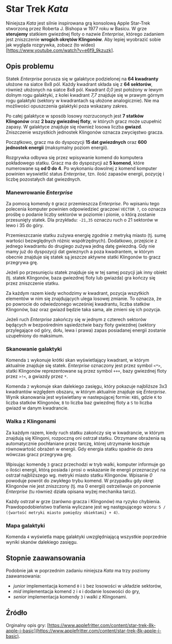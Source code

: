 # Star Trek _Kata_

Niniejsza _Kata_ jest silnie inspirowana grą konsolową Apple Star-Trek stworzoną przez Roberta J. Bishopa w 1977 roku w Basicu. W grze **sterujemy** statkiem gwiezdnej floty o nazwie _Enterprise_, którego zadaniem jest zniszczenie **wrogich okrętów Klingonów**. Aby lepiej wyobrazić sobie jak wygląda rozgrywka, zobacz (to wideo)[https://www.youtube.com/watch?v=e6f9_9kzuzk].

## Opis problemu

Statek _Enterprise_ porusza się w galaktyce podzielonej na **64 kwadranty** ułożone na siatce 8x8 pól. Każdy kwadrant składa się z **64 sektorów**, również ułożonych na siatce 8x8 pól. Kwadrant _0,0_ jest położony w lewym dolnym rogu galaktyki, z kolei kwadrant _7,7_ znajduje się w prawym górnym rogu galaktyki (sektory w kwadrantach są ułożone analogicznie). Nie ma możliwości opuszczenia galaktyki poza wskazany zakres.

Po całej galaktyce w sposób losowy rozrzuconych jest **7 statków Klingonów** oraz **2 bazy gwiezdnej floty**, w których gracz może uzupełnić zapasy. W galaktyce znajduje się również losowa liczba **gwiazd**. Zniszczenie wszystkich jednostek Klingonów oznacza zwycięstwo gracza.

Początkowo, gracz ma do dyspozycji **15 dat gwiezdnych** oraz **600 jednostek energii** (maksymalny poziom energii).

Rozgrywka odbywa się przez wpisywanie komend do komputera pokładowego statku. Gracz ma do dyspozycji aż **5 komend**, które numerowane są **od 0 do 4**. Po wykonaniu dowolnej z komend komputer powinien wyswietlić status _Enterprise_, tzn. ilość zapasów energii, pozycję i liczbę pozostałych dat gwiezdnych.

### Manewrowanie _Enterprise_

Za pomocą komendy `0` gracz przemieszcza _Enterprise_. Po wpisaniu tego polecenia komputer powinien odpowiedzieć graczowi `VECTOR ?`, co oznacza prośbę o podanie liczby sektorów w poziomie i pionie, o którą zostanie przesunięty statek. Dla przykładu: `-21,35` oznaczu ruch o 21 sektorów w lewo i 35 do góry.

Przemieszczanie statku zużywa energię zgodnie z metryką miasto (tj. sumę wartości bezwględnych różnic współrzędnych). Dodatkowo, przejście z jednego kwadrantu do drugiego zużywa jedną datę gwiezdną. Gdy nie mamy już do dyspozycji dat gwieznych a poza kwadrantem, w którym obecnie znajduje się statek są jeszcze aktywne statki Klingonów to gracz przegrywa grę.

Jeżeli po przesunięciu statek znajduje się w tej samej pozycji jak inny obiekt (tj. statek Klingonów, baza gwiezdnej floty lub gwiazda) gra kończy się przez zniszczenie statku.

Za każdym razem kiedy wchodzimy w kwadrant, pozycja wszytkich elementów w nim się znajdujących ulega losowej zmianie. To oznacza, że po powrocie do odwiedzonego wcześniej kwadrantu, liczba statków Klingonów, baz oraz gwiazd będzie taka sama, ale zmieni się ich pozycja.

Jeżeli ruch _Enterprise_ zakończy się w jednym z czterech sektorów będących w bezpośrednim sąsiedzctwie bazy floty gwiezdnej (sektory przylegające od góry, dołu, lewa i prawa) zapas posiadanej energii zostanie uzupełniony do maksimum.

### Skanowanie galaktyki

Komenda `1` wykonuje krótki skan wyświetlający kwadrant, w którym aktualnie znajduje się statek. _Enterprise_ oznaczony jest przez symbol `<*>`, statki Klingonów reprezentowane są przez symbol `+++`, bazy gwiezdnej floty przez `>!<`, a gwiazdy przez ` * `.

Komenda `2` wykonuje skan dalekiego zasięgu, który pokazuje najbliższe 3x3 kwadrantów względem obszaru, w którym aktualnie znajduje się _Enterprise_. Wynik skanowania jest wyświetlany w nastepującej formie: `KBS`, gdzie `K` to liczba statków Klingonów, `B` to liczba baz gwiezdnej floty a `S` to liczba gwiazd w danym kwadrancie.

### Walka z Klingonami

Za każdym razem, kiedy ruch statku zakończy się w kwadrancie, w którym znajdują się Klingoni, rozpoczną oni ostrzał statku. Otrzymane obrażenia są automatycznie pochłaniane przez tarczę, której utrzymanie kosztuje równowartość obrażeń w energii. Gdy energia statku spadnie do zera wówczas gracz przegrywa grę.

Wpisując komendę `3` gracz przechodzi w tryb walki, komputer informuje go o ilości energii, którą posiada i prosi o wskazanie ile energii przeznaczyć na ostrzał najbliższego wg. metryki miasto statku Klingonów. Wpisanie _0_ powoduje powrót do zwykłego trybu komend. W przypadku gdy okręt Klingonów nie jest zniszczony (tj. ma 0 energii) ostrzeliwuje on ponownie _Enterprise_ (tu również działa opisana wyżej mechanika tarcz).

Każdy ostrzał w grze (zarówno gracza i Klingonów) ma ryzyko chybienia. Prawdopodobieństwo trafienia wyliczane jest wg następującego wzoru: `5 / ({wartość metryki miasto pomiędzy obiektami} + 4)`.

### Mapa galaktyki

Komenda `4` wyświetla mapę galaktyki uwzględniającą wszystkie poprzednie wyniki skanów dalekiego zasięgu.

## Stopnie zaawansowania

Podobnie jak w poprzednim zadaniu niniejsza _Kata_ ma trzy poziomy zaawansowania:
- _junior_ implementacja komend `0` i `1` bez losowości w układzie sektorów,
- _mid_ implementacja komend `2` i `4` i dodanie losowości do gry,
- _senior_ implementacja komendy `3` i walki z Klingonami.

## Źródło

Orginalny opis gry: [https://www.applefritter.com/content/star-trek-8k-apple-i-basic](https://www.applefritter.com/content/star-trek-8k-apple-i-basic).
